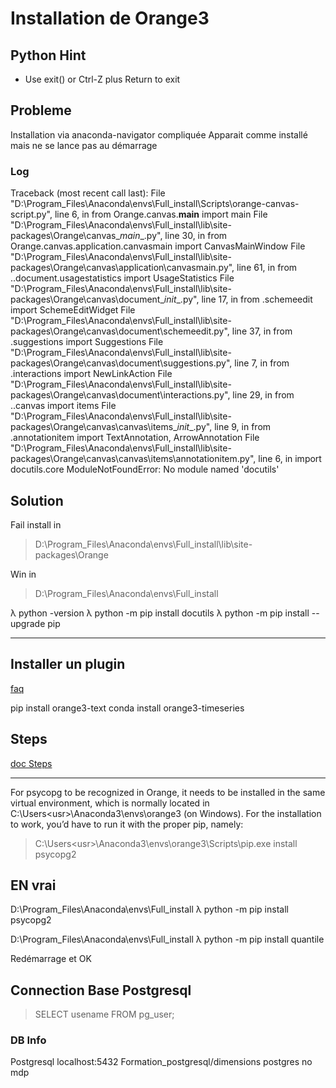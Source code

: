 # Installation de Orange3


## Python Hint
* Use exit() or Ctrl-Z plus Return to exit

## Probleme

Installation via anaconda-navigator compliquée
Apparait comme installé mais ne se lance pas au démarrage



### Log
Traceback (most recent call last):
File "D:\Program_Files\Anaconda\envs\Full_install\Scripts\orange-canvas-script.py", line 6, in
from Orange.canvas.__main__ import main
File "D:\Program_Files\Anaconda\envs\Full_install\lib\site-packages\Orange\canvas\__main__.py", line 30, in
from Orange.canvas.application.canvasmain import CanvasMainWindow
File "D:\Program_Files\Anaconda\envs\Full_install\lib\site-packages\Orange\canvas\application\canvasmain.py", line 61, in
from ..document.usagestatistics import UsageStatistics
File "D:\Program_Files\Anaconda\envs\Full_install\lib\site-packages\Orange\canvas\document\__init__.py", line 17, in
from .schemeedit import SchemeEditWidget
File "D:\Program_Files\Anaconda\envs\Full_install\lib\site-packages\Orange\canvas\document\schemeedit.py", line 37, in
from .suggestions import Suggestions
File "D:\Program_Files\Anaconda\envs\Full_install\lib\site-packages\Orange\canvas\document\suggestions.py", line 7, in
from .interactions import NewLinkAction
File "D:\Program_Files\Anaconda\envs\Full_install\lib\site-packages\Orange\canvas\document\interactions.py", line 29, in
from ..canvas import items
File "D:\Program_Files\Anaconda\envs\Full_install\lib\site-packages\Orange\canvas\canvas\items\__init__.py", line 9, in
from .annotationitem import TextAnnotation, ArrowAnnotation
File "D:\Program_Files\Anaconda\envs\Full_install\lib\site-packages\Orange\canvas\canvas\items\annotationitem.py", line 6, in
import docutils.core
ModuleNotFoundError: No module named 'docutils'

## Solution

Fail install in
> D:\Program_Files\Anaconda\envs\Full_install\lib\site-packages\Orange

Win in
> D:\Program_Files\Anaconda\envs\Full_install

λ python -version
λ python -m pip install docutils
λ python -m pip install --upgrade pip

-----
## Installer un plugin
[faq](https://orange.biolab.si/faq/)


pip install orange3-text
conda install orange3-timeseries

## Steps
[doc Steps](https://orange.biolab.si/toolbox/)

----
For psycopg to be recognized in Orange, it needs to be installed in the same virtual environment, which is normally located in C:\Users\<usr>\Anaconda3\envs\orange3 (on Windows). For the installation to work, you’d have to run it with the proper pip, namely:

> C:\Users\<usr>\Anaconda3\envs\orange3\Scripts\pip.exe install psycopg2

## EN vrai

D:\Program_Files\Anaconda\envs\Full_install
λ python -m pip install psycopg2

D:\Program_Files\Anaconda\envs\Full_install
λ python -m pip install quantile

Redémarrage et OK


## Connection Base Postgresql

> SELECT usename FROM pg_user;

### DB Info
Postgresql
localhost:5432
Formation_postgresql/dimensions
postgres
no mdp
